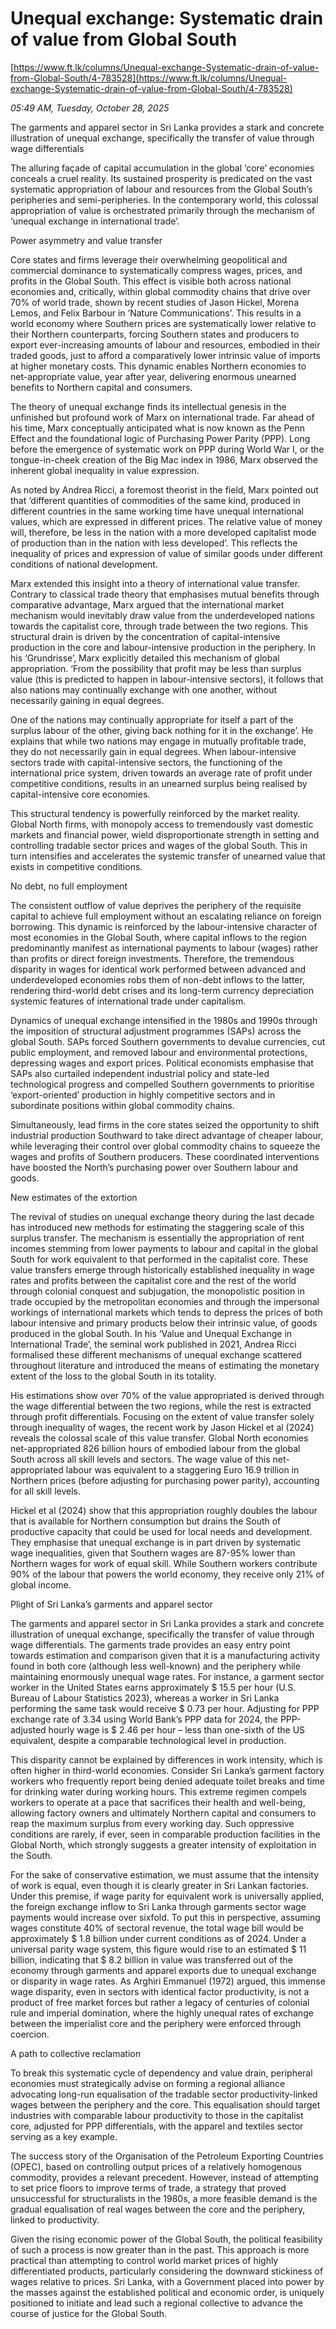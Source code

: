 # Unequal exchange: Systematic drain of value from Global South

[https://www.ft.lk/columns/Unequal-exchange-Systematic-drain-of-value-from-Global-South/4-783528](https://www.ft.lk/columns/Unequal-exchange-Systematic-drain-of-value-from-Global-South/4-783528)

*05:49 AM, Tuesday, October 28, 2025*

The garments and apparel sector in Sri Lanka provides a stark and concrete illustration of unequal exchange, specifically the transfer of value through wage differentials

The alluring façade of capital accumulation in the global ‘core’ economies conceals a cruel reality. Its sustained prosperity is predicated on the vast systematic appropriation of labour and resources from the Global South’s peripheries and semi-peripheries. In the contemporary world, this colossal appropriation of value is orchestrated primarily through the mechanism of ‘unequal exchange in international trade’.

Power asymmetry and value transfer

Core states and firms leverage their overwhelming geopolitical and commercial dominance to systematically compress wages, prices, and profits in the Global South. This effect is visible both across national economies and, critically, within global commodity chains that drive over 70% of world trade, shown by recent studies of Jason Hickel, Morena Lemos, and Felix Barbour in ‘Nature Communications’. This results in a world economy where Southern prices are systematically lower relative to their Northern counterparts, forcing Southern states and producers to export ever-increasing amounts of labour and resources, embodied in their traded goods, just to afford a comparatively lower intrinsic value of imports at higher monetary costs. This dynamic enables Northern economies to net-appropriate value, year after year, delivering enormous unearned benefits to Northern capital and consumers.

The theory of unequal exchange finds its intellectual genesis in the unfinished but profound work of Marx on international trade. Far ahead of his time, Marx conceptually anticipated what is now known as the Penn Effect and the foundational logic of Purchasing Power Parity (PPP). Long before the emergence of systematic work on PPP during World War I, or the tongue-in-cheek creation of the Big Mac index in 1986, Marx observed the inherent global inequality in value expression.

As noted by Andrea Ricci, a foremost theorist in the field, Marx pointed out that ‘different quantities of commodities of the same kind, produced in different countries in the same working time have unequal international values, which are expressed in different prices. The relative value of money will, therefore, be less in the nation with a more developed capitalist mode of production than in the nation with less developed’. This reflects the inequality of prices and expression of value of similar goods under different conditions of national development.

Marx extended this insight into a theory of international value transfer. Contrary to classical trade theory that emphasises mutual benefits through comparative advantage, Marx argued that the international market mechanism would inevitably draw value from the underdeveloped nations towards the capitalist core, through trade between the two regions. This structural drain is driven by the concentration of capital-intensive production in the core and labour-intensive production in the periphery. In his ‘Grundrisse’, Marx explicitly detailed this mechanism of global appropriation. ‘From the possibility that profit may be less than surplus value (this is predicted to happen in labour-intensive sectors), it follows that also nations may continually exchange with one another, without necessarily gaining in equal degrees.

One of the nations may continually appropriate for itself a part of the surplus labour of the other, giving back nothing for it in the exchange’. He explains that while two nations may engage in mutually profitable trade, they do not necessarily gain in equal degrees. When labour-intensive sectors trade with capital-intensive sectors, the functioning of the international price system, driven towards an average rate of profit under competitive conditions, results in an unearned surplus being realised by capital-intensive core economies.

This structural tendency is powerfully reinforced by the market reality. Global North firms, with monopoly access to tremendously vast domestic markets and financial power, wield disproportionate strength in setting and controlling tradable sector prices and wages of the global South. This in turn intensifies and accelerates the systemic transfer of unearned value that exists in competitive conditions.

No debt, no full employment

The consistent outflow of value deprives the periphery of the requisite capital to achieve full employment without an escalating reliance on foreign borrowing. This dynamic is reinforced by the labour-intensive character of most economies in the Global South, where capital inflows to the region predominantly manifest as international payments to labour (wages) rather than profits or direct foreign investments. Therefore, the tremendous disparity in wages for identical work performed between advanced and underdeveloped economies robs them of non-debt inflows to the latter, rendering third-world debt crises and its long-term currency depreciation systemic features of international trade under capitalism.

Dynamics of unequal exchange intensified in the 1980s and 1990s through the imposition of structural adjustment programmes (SAPs) across the global South. SAPs forced Southern governments to devalue currencies, cut public employment, and removed labour and environmental protections, depressing wages and export prices. Political economists emphasise that SAPs also curtailed independent industrial policy and state-led technological progress and compelled Southern governments to prioritise ‘export-oriented’ production in highly competitive sectors and in subordinate positions within global commodity chains.

Simultaneously, lead firms in the core states seized the opportunity to shift industrial production Southward to take direct advantage of cheaper labour, while leveraging their control over global commodity chains to squeeze the wages and profits of Southern producers. These coordinated interventions have boosted the North’s purchasing power over Southern labour and goods.

New estimates of the extortion

The revival of studies on unequal exchange theory during the last decade has introduced new methods for estimating the staggering scale of this surplus transfer. The mechanism is essentially the appropriation of rent incomes stemming from lower payments to labour and capital in the global South for work equivalent to that performed in the capitalist core. These value transfers emerge through historically established inequality in wage rates and profits between the capitalist core and the rest of the world through colonial conquest and subjugation, the monopolistic position in trade occupied by the metropolitan economies and through the impersonal workings of international markets which tends to depress the prices of both labour intensive and primary products below their intrinsic value, of goods produced in the global South. In his ‘Value and Unequal Exchange in International Trade’, the seminal work published in 2021, Andrea Ricci formalised these different mechanisms of unequal exchange scattered throughout literature and introduced the means of estimating the monetary extent of the loss to the global South in its totality.

His estimations show over 70% of the value appropriated is derived through the wage differential between the two regions, while the rest is extracted through profit differentials. Focusing on the extent of value transfer solely through inequality of wages, the recent work by Jason Hickel et al (2024) reveals the colossal scale of this value transfer. Global North economies net-appropriated 826 billion hours of embodied labour from the global South across all skill levels and sectors. The wage value of this net-appropriated labour was equivalent to a staggering Euro 16.9 trillion in Northern prices (before adjusting for purchasing power parity), accounting for all skill levels.

Hickel et al (2024) show that this appropriation roughly doubles the labour that is available for Northern consumption but drains the South of productive capacity that could be used for local needs and development. They emphasise that unequal exchange is in part driven by systematic wage inequalities, given that Southern wages are 87-95% lower than Northern wages for work of equal skill. While Southern workers contribute 90% of the labour that powers the world economy, they receive only 21% of global income.

Plight of Sri Lanka’s garments and apparel sector

The garments and apparel sector in Sri Lanka provides a stark and concrete illustration of unequal exchange, specifically the transfer of value through wage differentials. The garments trade provides an easy entry point towards estimation and comparison given that it is a manufacturing activity found in both core (although less well-known) and the periphery while maintaining enormously unequal wage rates. For instance, a garment sector worker in the United States earns approximately $ 15.5 per hour (U.S. Bureau of Labour Statistics 2023), whereas a worker in Sri Lanka performing the same task would receive $ 0.73 per hour. Adjusting for PPP exchange rate of 3.34 using World Bank’s PPP data for 2024, the PPP-adjusted hourly wage is $ 2.46 per hour – less than one-sixth of the US equivalent, despite a comparable technological level in production.

This disparity cannot be explained by differences in work intensity, which is often higher in third-world economies. Consider Sri Lanka’s garment factory workers who frequently report being denied adequate toilet breaks and time for drinking water during working hours. This extreme regimen compels workers to operate at a pace that sacrifices their health and well-being, allowing factory owners and ultimately Northern capital and consumers to reap the maximum surplus from every working day. Such oppressive conditions are rarely, if ever, seen in comparable production facilities in the Global North, which strongly suggests a greater intensity of exploitation in the South.

For the sake of conservative estimation, we must assume that the intensity of work is equal, even though it is clearly greater in Sri Lankan factories. Under this premise, if wage parity for equivalent work is universally applied, the foreign exchange inflow to Sri Lanka through garments sector wage payments would increase over sixfold. To put this in perspective, assuming wages constitute 40% of sectoral revenue, the total wage bill would be approximately $ 1.8 billion under current conditions as of 2024. Under a universal parity wage system, this figure would rise to an estimated $ 11 billion, indicating that $ 8.2 billion in value was transferred out of the economy through garments and apparel exports due to unequal exchange or disparity in wage rates. As Arghiri Emmanuel (1972) argued, this immense wage disparity, even in sectors with identical factor productivity, is not a product of free market forces but rather a legacy of centuries of colonial rule and imperial domination, where the highly unequal rates of exchange between the imperialist core and the periphery were enforced through coercion.

A path to collective reclamation

To break this systematic cycle of dependency and value drain, peripheral economies must strategically advise on forming a regional alliance advocating long-run equalisation of the tradable sector productivity-linked wages between the periphery and the core. This equalisation should target industries with comparable labour productivity to those in the capitalist core, adjusted for PPP differentials, with the apparel and textiles sector serving as a key example.

The success story of the Organisation of the Petroleum Exporting Countries (OPEC), based on controlling output prices of a relatively homogenous commodity, provides a relevant precedent. However, instead of attempting to set price floors to improve terms of trade, a strategy that proved unsuccessful for structuralists in the 1980s, a more feasible demand is the gradual equalisation of real wages between the core and the periphery, linked to productivity.

Given the rising economic power of the Global South, the political feasibility of such a process is now greater than in the past. This approach is more practical than attempting to control world market prices of highly differentiated products, particularly considering the downward stickiness of wages relative to prices. Sri Lanka, with a Government placed into power by the masses against the established political and economic order, is uniquely positioned to initiate and lead such a regional collective to advance the course of justice for the Global South.

